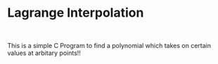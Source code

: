 # Lagrange Interpolation
<br />

This is a simple C Program to find a polynomial which takes on certain values at arbitary points!!
